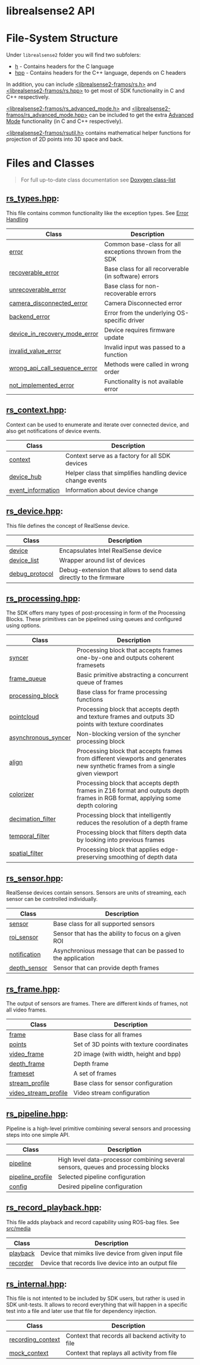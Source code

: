 # librealsense2 API

# File-System Structure

Under `librealsense2` folder you will find two subfolers:
* [h](./librealsense2-framos/h) - Contains headers for the C language
* [hpp](./librealsense2-framos/hpp) - Contains headers for the C++ language, depends on C headers

In addition, you can include [<librealsense2-framos/rs.h>](./librealsense2-framos/rs.h) and [<librealsense2-framos/rs.hpp>](./librealsense2-framos/rs.hpp) to get most of SDK functionality in C and C++ respectively. 

[<librealsense2-framos/rs_advanced_mode.h>](./librealsense2-framos/rs_advanced_mode.h) and [<librealsense2-framos/rs_advanced_mode.hpp>](./librealsense2-framos/rs_advanced_mode.hpp) can be included to get the extra [Advanced Mode](../doc/rs400_advanced_mode.md) functionality (in C and C++ respectively).

[<librealsense2-framos/rsutil.h>](./librealsense2-framos/rsutil.h) contains mathematical helper functions for projection of 2D points into 3D space and back. 

# Files and Classes

> For full up-to-date class documentation see [Doxygen class-list](http://intelrealsense.github.io/librealsense/doxygen/annotated.html)

## [rs_types.hpp](librealsense2-framos/hpp/rs_types.hpp):

This file contains common functionality like the exception types. See [Error Handling](..doc/error_handling.md)

|Class|Description|
|-----|-----------|
|[error](librealsense2-framos/hpp/rs_types.hpp#L76)| Common base-class for all exceptions thrown from the SDK |
|[recoverable_error](librealsense2-framos/hpp/rs_types.hpp#L113)| Base class for all recorverable (in software) errors |
|[unrecoverable_error](librealsense2-framos/hpp/rs_types.hpp#L114)| Base class for non-recoverable errors |
|[camera_disconnected_error](librealsense2-framos/hpp/rs_types.hpp#L115)| Camera Disconnected error |
|[backend_error](librealsense2-framos/hpp/rs_types.hpp#L116)| Error from the underlying OS-specific driver |
|[device_in_recovery_mode_error](librealsense2-framos/hpp/rs_types.hpp#L117)| Device requires firmware update |
|[invalid_value_error](librealsense2-framos/hpp/rs_types.hpp#L118)| Invalid input was passed to a function |
|[wrong_api_call_sequence_error](librealsense2-framos/hpp/rs_types.hpp#L119)| Methods were called in wrong order |
|[not_implemented_error](librealsense2-framos/hpp/rs_types.hpp#L120)| Functionality is not available error |

## [rs_context.hpp](librealsense2-framos/hpp/rs_context.hpp):
Context can be used to enumerate and iterate over connected device, and also get notifications of device events. 

|Class|Description|
|-----|-----------|
|[context](librealsense2-framos/hpp/rs_context.hpp#L81)| Context serve as a factory for all SDK devices |
|[device_hub](librealsense2-framos/hpp/rs_context.hpp#L185)| Helper class that simplifies handling device change events |
|[event_information](librealsense2-framos/hpp/rs_context.hpp#L16)| Information about device change |

## [rs_device.hpp](librealsense2-framos/hpp/rs_device.hpp):
This file defines the concept of RealSense device. 

|Class|Description|
|-----|-----------|
|[device](librealsense2-framos/hpp/rs_device.hpp#L109)| Encapsulates Intel RealSense device |
|[device_list](librealsense2-framos/hpp/rs_device.hpp#L186)| Wrapper around list of devices |
|[debug_protocol](librealsense2-framos/hpp/rs_device.hpp#L151)| Debug-extension that allows to send data directly to the firmware |

## [rs_processing.hpp](librealsense2-framos/hpp/rs_processing.hpp):
The SDK offers many types of post-processing in form of the Processing Blocks. These primitives can be pipelined using queues and configured using options. 

|Class|Description|
|-----|-----------|
|[syncer](librealsense2-framos/hpp/rs_processing.hpp#L260)| Processing block that accepts frames one-by-one and outputs coherent framesets|
|[frame_queue](librealsense2-framos/hpp/rs_processing.hpp#L136)| Basic primitive abstracting a concurrent queue of frames|
|[processing_block](librealsense2-framos/hpp/rs_processing.hpp#L105)| Base class for frame processing functions |
|[pointcloud](librealsense2-framos/hpp/rs_processing.hpp#L196)| Processing block that accepts depth and texture frames and outputs 3D points with texture coordinates |
|[asynchronous_syncer](librealsense2-framos/hpp/rs_processing.hpp#L232)| Non-blocking version of the syncher processing block |
|[align](librealsense2-framos/hpp/rs_processing.hpp#L316)| Processing block that accepts frames from different viewports and generates new synthetic frames from a single given viewport |
|[colorizer](librealsense2-framos/hpp/rs_processing.hpp#L356)| Processing block that accepts depth frames in Z16 format and outputs depth frames in RGB format, applying some depth coloring |
|[decimation_filter](librealsense2-framos/hpp/rs_processing.hpp#L391)| Processing block that intelligently reduces the resolution of a depth frame |
|[temporal_filter](librealsense2-framos/hpp/rs_processing.hpp#L428)| Processing block that filters depth data by looking into previous frames |
|[spatial_filter](librealsense2-framos/hpp/rs_processing.hpp#L465)| Processing block that applies edge-preserving smoothing of depth data|

## [rs_sensor.hpp](librealsense2-framos/hpp/rs_sensor.hpp):
RealSense devices contain sensors. Sensors are units of streaming, each sensor can be controlled individually. 

|Class|Description|
|-----|-----------|
|[sensor](librealsense2-framos/hpp/rs_sensor.hpp#L392)| Base class for all supported sensors|
|[roi_sensor](librealsense2-framos/hpp/rs_sensor.hpp#L446)| Sensor that has the ability to focus on a given ROI|
|[notification](librealsense2-framos/hpp/rs_sensor.hpp#L15)| Asynchronious message that can be passed to the application |
|[depth_sensor](librealsense2-framos/hpp/rs_sensor.hpp#L479)| Sensor that can provide depth frames |

## [rs_frame.hpp](librealsense2-framos/hpp/rs_frame.hpp):
The output of sensors are frames. There are different kinds of frames, not all video frames. 

|Class|Description|
|-----|-----------|
|[frame](librealsense2-framos/hpp/rs_frame.hpp#L157)| Base class for all frames |
|[points](librealsense2-framos/hpp/rs_frame.hpp#L423)| Set of 3D points with texture coordinates |
|[video_frame](librealsense2-framos/hpp/rs_frame.hpp#L348)| 2D image (with width, height and bpp) |
|[depth_frame](librealsense2-framos/hpp/rs_frame.hpp#L480)| Depth frame |
|[frameset](librealsense2-framos/hpp/rs_frame.hpp#L502)| A set of frames |
|[stream_profile](librealsense2-framos/hpp/rs_frame.hpp#L24)| Base class for sensor configuration |
|[video_stream_profile](librealsense2-framos/hpp/rs_frame.hpp#L113)| Video stream configuration |

## [rs_pipeline.hpp](librealsense2-framos/hpp/rs_pipeline.hpp):
Pipeline is a high-level primitive combining several sensors and processing steps into one simple API. 

|Class|Description|
|-----|-----------|
|[pipeline](librealsense2-framos/hpp/rs_pipeline.hpp#L345)| High level data-processor combining several sensors, queues and processing blocks |
|[pipeline_profile](librealsense2-framos/hpp/rs_pipeline.hpp#L22)| Selected pipeline configuration |
|[config](librealsense2-framos/hpp/rs_pipeline.hpp#L128)| Desired pipeline configuration |

## [rs_record_playback.hpp](librealsense2-framos/hpp/rs_record_playback.hpp):
This file adds playback and record capability using ROS-bag files. See [src/media](src/media)

|Class|Description|
|-----|-----------|
|[playback](librealsense2-framos/hpp/rs_record_playback.hpp#L30)| Device that mimiks live device from given input file |
|[recorder](librealsense2-framos/hpp/rs_record_playback.hpp#L206)| Device that records live device into an output file |

## [rs_internal.hpp](librealsense2\hpp\rs_internal.hpp):
This file is not intented to be included by SDK users, but rather is used in SDK unit-tests. It allows to record everything that will happen in a specific test into a file and later use that file for dependency injection. 

|Class|Description|
|-----|-----------|
|[recording_context](librealsense2\hpp\rs_internal.hpp#L19)| Context that records all backend activity to file |
|[mock_context](librealsense2\hpp\rs_internal.hpp#L41)| Context that replays all activity from file |
